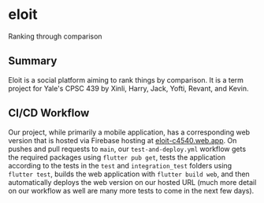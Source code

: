 # eloit
Ranking through comparison

## Summary
Eloit is a social platform aiming to rank things by comparison. It is a term project for Yale's CPSC 439 by Xinli, Harry, Jack, Yofti, Revant, and Kevin.

## CI/CD Workflow
Our project, while primarily a mobile application, has a corresponding web version that is hosted via Firebase hosting at [eloit-c4540.web.app](eloit-c4540.web.app). On pushes and pull requests to `main`, our `test-and-deploy.yml` workflow gets the required packages using `flutter pub get`, tests the application according to the tests in the `test` and `integration_test` folders using `flutter test`, builds the web application with `flutter build web`, and then automatically deploys the web version on our hosted URL (much more detail on our workflow as well are many more tests to come in the next few days).
